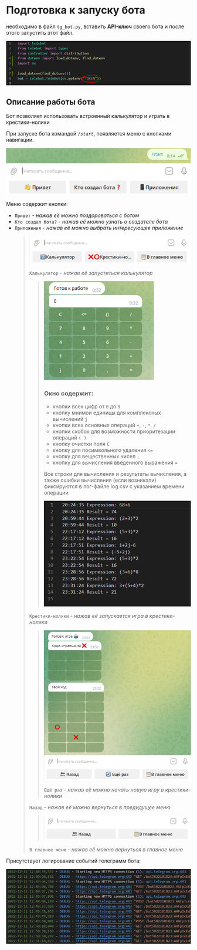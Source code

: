# Подготовка к запуску бота
необходимо в файл `tg_bot.py`, вставить **API-ключ** своего бота
и после этого запустить этот файл.

![Image](https://github.com/VasiliyMaletin/Python_DZ/blob/dz_seminar_9/api.PNG)

## Описание работы бота
Бот позволяет использовать встроенный калькулятор и играть в крестики-нолики 

При запуске бота командой *`/start`*, появляется меню с кнопками навигации.

![Image](https://github.com/VasiliyMaletin/Python_DZ/blob/dz_seminar_9/main_menu.PNG)

Меню содержит кнопки:
* `Привет` - *нажав её можно поздороваться с ботом*
* `Кто создал бота?` - *нажав её можно узнать о создателе бота*
* `Приложения` - *нажав её можно выбрать интересующее приложение*
  >![Image](https://github.com/VasiliyMaletin/Python_DZ/blob/dz_seminar_9/app.PNG)
  >
  >`Калькулятор` - *нажав её запуститься калькулятор*
  >>![Image](https://github.com/VasiliyMaletin/Python_DZ/blob/dz_seminar_9/calc.PNG)
  >> ### Окно содержит:
  >>* кнопки всех цифр от `0` до `9`
  >>* кнопку мнимой единицы для комплексных вычислений `j`
  >>* кнопки всех основных операций `+`, `-`, `*`, `/`
  >>* кнопки скобок для возможности приоритезации операций `( )`
  >>* кнопку очистки поля `C`
  >>* кнопку для посимвольного удаления `<=`
  >>* кнопку для вещественных чисел `,`
  >>* кнопку для вычисления введенного выражения `=`
  >>
  >>Все строки для вычисления и результаты вычисления, а также ошибки вычисления (если возникали) фиксируются в лог-файле log.csv с указанием времени операции
  >>
  >>![Image](https://github.com/VasiliyMaletin/Python_DZ/blob/dz_seminar_9/log.PNG)
  >
  >`Крестики-нолики` - *нажав её запускается игра в крестики-нолики*
  >
  >>![Image](https://github.com/VasiliyMaletin/Python_DZ/blob/dz_seminar_9/tic_tak_toe.PNG)
  >>
  >>`Ещё раз` - *нажав её можно начать новую игру в крестики-нолики*
  >>
  >`Назад` - *нажав её можно вернуться в предидущее меню*
  >>![Image](https://github.com/VasiliyMaletin/Python_DZ/blob/dz_seminar_9/back.PNG)
  >
  >`В главное меню` - *нажав её можно вернуться в главное меню*
  >
Присутствует логирование событий телеграмм бота:

![Image](https://github.com/VasiliyMaletin/Python_DZ/blob/dz_seminar_9/bot_log.PNG)
